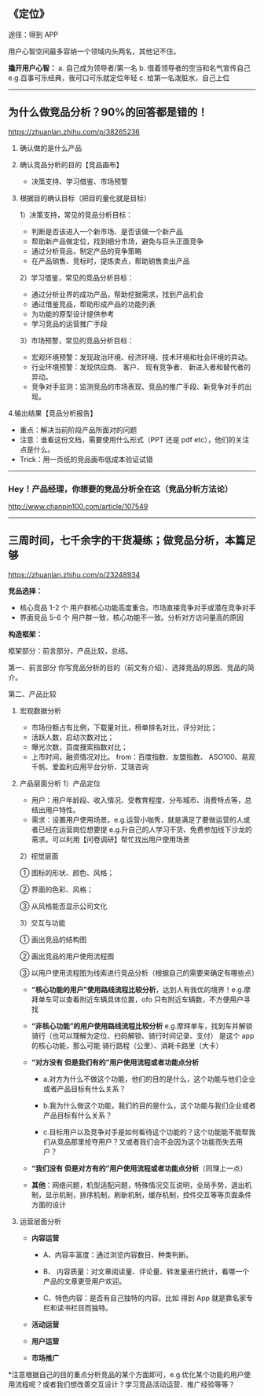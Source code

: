 ## **《定位》**

途径：得到 APP

用户心智空间最多容纳一个领域内头两名，其他记不住。

**撬开用户心智：**
a. 自己成为领导者/第一名
b. 借着领导者的空当和名气宣传自己 e.g.百事可乐经典，我可口可乐就定位年轻
c. 给第一名泼脏水，自己上位

---

## **为什么做竞品分析？90%的回答都是错的！**

https://zhuanlan.zhihu.com/p/38265236

1. 确认做的是什么产品
2. 确认竞品分析的目的【竞品画布】
   - 决策支持、学习借鉴、市场预警
3. 根据目的确认目标（把目的量化就是目标）

   1）决策支持，常见的竞品分析目标：

   - 判断是否该进入一个新市场、是否该做一个新产品
   - 帮助新产品做定位，找到细分市场，避免与巨头正面竞争
   - 通过分析竞品，制定产品的竞争策略
   - 在产品销售、竞标时，提炼卖点，帮助销售卖出产品


    2）学习借鉴，常见的竞品分析目标：

    - 通过分析业界的成功产品，帮助挖掘需求，找到产品机会
    - 通过借鉴竞品，帮助形成产品的功能列表
    - 为功能的原型设计提供参考
    - 学习竞品的运营推广手段


    3）市场预警，常见的竞品分析目标：

    - 宏观环境预警：发现政治环境、经济环境、技术环境和社会环境的异动。
    - 行业环境预警：发现供应商、 客户、 现有竞争者、 新进入者和替代者的异动。
    - 竞争对手监测：监测竞品的市场表现、竞品的推广手段、新竞争对手的出现。

4.输出结果【竞品分析报告】

- 重点：解决当前阶段产品所面对的问题
- 注意：谁看这份文档，需要使用什么形式（PPT 还是 pdf etc），他们的关注点是什么。
- Trick：用一页纸的竞品画布低成本验证试错

---

### **Hey！产品经理，你想要的竞品分析全在这（竞品分析方法论）**

http://www.chanpin100.com/article/107549

---

## **三周时间，七千余字的干货凝练；做竞品分析，本篇足够**

https://zhuanlan.zhihu.com/p/23248934

**竞品选择：**

- 核心竞品 1-2 个 用户群核心功能高度重合。市场直接竞争对手或潜在竞争对手
- 界面竞品 5-6 个 用户群一致，核心功能不一致。分析对方访问量高的原因

**构造框架：**

框架部分：前言部分，产品比较，总结。

第一、前言部分
你写竞品分析的目的（前文有介绍）、选择竞品的原因、竞品的简介。

第二、产品比较

1. 宏观数据分析

   - 市场份额占有比例，下载量对比，榜单排名对比，评分对比；
   - 活跃人数，启动次数对比；
   - 曝光次数，百度搜索指数对比；
   - 上市时间，融资情况对比。
     from：百度指数、友盟指数、 ASO100、易观千帆、爱盈利应用平台分析、艾瑞咨询

2. 产品层面分析
   1）产品定位

   - 用户：用户年龄段、收入情况、受教育程度、分布城市、消费特点等，总结出用户特性。
   - 需求：设置用户使用场景。e.g.运营小咖秀，就是满足了要做运营的人或者已经在运营岗位想要提 e.g.升自己的人学习干货、免费参加线下沙龙的需求。可以利用【问卷调研】帮忙找出用户使用场景

   2）视觉层面

   ① 图标的形状、颜色、风格；

   ② 界面的色彩、风格；

   ③ 从风格能否显示公司文化

   3）交互与功能

   ① 画出竞品的结构图

   ② 画出竞品的用户使用流程图

   ③ 以用户使用流程图为线索进行竞品分析（根据自己的需要来确定有哪些点）

   - **“核心功能的用户”使用路线流程比较分析**，达到人有我优的境界！e.g.摩拜单车可以查看附近车辆具体位置，ofo 只有附近车辆数，不方便用户寻找
   - **“非核心功能”的用户使用路线流程比较分析** e.g.摩拜单车，找到车并解锁骑行（也可以理解为定位、扫码解锁、骑行时间记录、支付） 是这个 app 的核心功能，那么可能 骑行路程（公里）、消耗卡路里（大卡）
   - **“对方没有 但是我们有的”用户使用流程或者功能点分析**

     - a.对方为什么不做这个功能，他们的目的是什么，这个功能与他们企业或者产品目标有什么关系？
     - b.我为什么做这个功能，我们的目的是什么，这个功能与我们企业或者产品目标有什么关系？

     - c.目标用户以及竞争对手是如何看待这个功能的？这个功能能不能帮我们从竞品那里抢夺用户？又或者我们会不会因为这个功能而失去用户？

   - **“我们没有 但是对方有的”用户使用流程或者功能点分析**（同理上一点）
   - **其他**：网络问题，机型适配问题，特殊情况交互说明，全局手势，退出机制，显示机制，排序机制，刷新机制，缓存机制，控件交互等等页面条件方面的设计

3. 运营层面分析

   - **内容运营**

     - A、内容丰富度：通过浏览内容数目、种类判断。

     - B、 内容质量：对文章阅读量、评论量、转发量进行统计，看哪一个产品的文章更受用户欢迎。

     - C、特色内容：是否有自己独特的内容。比如 得到 App 就是靠名家专栏和读书栏目而独特。

   - **活动运营**
   - **用户运营**
   - **市场推广**

\*注意根据自己的目的重点分析竞品的某个方面即可，e.g.优化某个功能的用户使用流程呢？或者我们想改善交互设计？学习竞品活动运营、推广经验等等？
